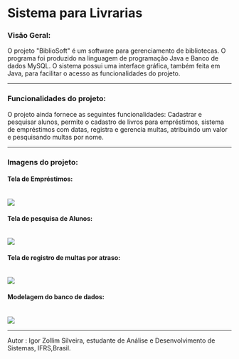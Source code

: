 # Sistema para Livrarias

### Visão Geral:

O projeto "BiblioSoft" é um software para gerenciamento de bibliotecas. O programa foi produzido na linguagem de programação Java e Banco de dados MySQL. O sistema possui uma interface gráfica, também feita em Java, para facilitar o acesso as funcionalidades do projeto.

******
### Funcionalidades do projeto:

O projeto ainda fornece as seguintes funcionalidades: Cadastrar e pesquisar alunos, permite o cadastro de livros para empréstimos, sistema de empréstimos com datas, registra e gerencia multas, atribuindo um valor e pesquisando multas por nome.

******
### Imagens do projeto:

#### Tela de Empréstimos:
<br />
<img src="https://github.com/igorzs/Sistema-LivrariaJava/blob/master/Imagens%20do%20projeto/tela-emprestimos.png" />

#### Tela de pesquisa de Alunos:
<br />
<img src="https://github.com/igorzs/Sistema-LivrariaJava/blob/master/Imagens%20do%20projeto/tela-aluno.png" />

#### Tela de registro de multas por atraso:
<br />
<img src="https://github.com/igorzs/Sistema-LivrariaJava/blob/master/Imagens%20do%20projeto/tela-multa.png" />

#### Modelagem do banco de dados:
<br />
<img src="https://github.com/igorzs/Sistema-LivrariaJava/blob/master/Imagens%20do%20projeto/modelagem.png" />

******
Autor : Igor Zollim Silveira, estudante de Análise e Desenvolvimento de Sistemas, IFRS,Brasil.
